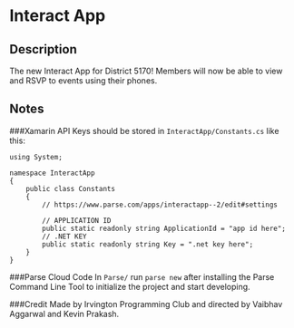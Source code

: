 # Interact App

## Description
The new Interact App for District 5170! Members will now be able to view and RSVP to events using their phones.

## Notes
###Xamarin
API Keys should be stored in `InteractApp/Constants.cs` like this:
```
using System;

namespace InteractApp
{
	public class Constants
	{
		// https://www.parse.com/apps/interactapp--2/edit#settings

		// APPLICATION ID
		public static readonly string ApplicationId = "app id here";
		// .NET KEY
		public static readonly string Key = ".net key here";
	}
}
```

###Parse Cloud Code
In `Parse/` run `parse new` after installing the Parse Command Line Tool to initialize the project and start developing.

###Credit
Made by Irvington Programming Club and directed by Vaibhav Aggarwal and Kevin Prakash.
